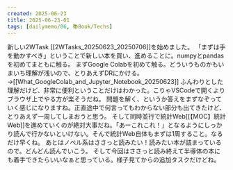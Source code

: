 ```yaml
---
created: 2025-06-23
title: 2025-06-23-01
tags: [dailymemo/06, 📚Book/Techs]
---
```

新しい2WTask [[2WTasks_20250623_20250706]]を始めました。
「まずは手を動かすべき」ということで新しい本を買い、進めることに。numpyとpandasを初めてまともに触る。
まずGoogle Colabを初めて触る。どういうものかもいまいち理解が浅いので、とりあえずDRにかける。→[[What_GoogleColab_and_Jupyter_Notebook_20250623]] ふんわりとした理解だけど、非常に便利ということだけはわかった。こりゃVSCodeで開くよりブラウザ上でやる方が楽そうだね。
問題を解く、というか答えをまずなぞっていく感じになりますね。正直途中で何言ってもわからない部分も出てきたけど、とりあえず一周してしまおうと思う。
そして同時並行で統計Web[[【MOC】統計Web]]を進めていくのが絶対大事だね。「あーこれこれ！」となるようにしっかり読んで行かないといけない。そんで統計Web自体もまずは1周すること。なるだけ早くね。
あとはノベル系はささっと読みたい！読みたい本が詰まっているので。どんどん読んでいこう。
そして今回はささっと読み終えて半導体の本にも着手できたらいいなぁと思っている。様子見てからの追加タスクだけどね。